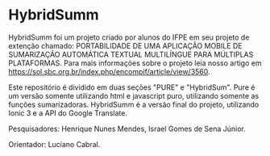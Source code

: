 # HybridSumm

HybridSumm foi um projeto criado por alunos do IFPE em seu projeto de extenção chamado: PORTABILIDADE DE UMA APLICAÇÃO MOBILE DE SUMARIZAÇÃO  AUTOMÁTICA TEXTUAL MULTILÍNGUE PARA MÚLTIPLAS PLATAFORMAS. Para mais informações sobre o projeto leia nosso artigo em
<https://sol.sbc.org.br/index.php/encompif/article/view/3560>.

Este repositório é dividido em duas seções "PURE" e "HybridSum". Pure é um versão somente utilizando html e javascript puro, utilizando somente as funções sumarizadoras. HybridSumm é a versão final do projeto, utilizando Ionic 3 e a API do Google Translate.

Pesquisadores: Henrique Nunes Mendes, Israel Gomes de Sena Júnior.

Orientador: Luciano Cabral.

